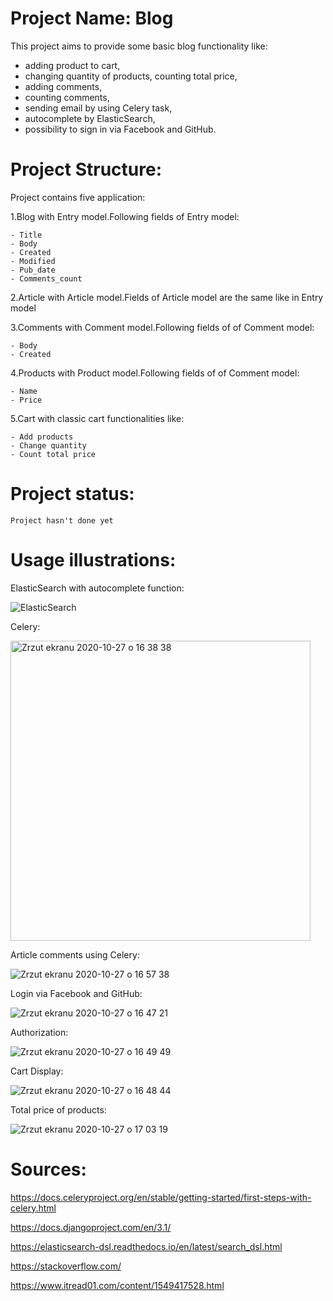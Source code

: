 # Project Name: Blog

  This project aims to provide some basic blog functionality like:

  - adding product to cart, 
  - changing quantity of products, counting total price,
  - adding comments,
  - counting comments,
  - sending email by using Celery task,
  - autocomplete by ElasticSearch,
  - possibility to sign in via Facebook and GitHub.

# Project Structure:

  Project contains five application:
  
  1.Blog with Entry model.Following fields of Entry model:

    - Title
    - Body
    - Created
    - Modified
    - Pub_date
    - Comments_count

  2.Article with Article model.Fields of Article model are the same like in Entry model

  3.Comments with Comment model.Following fields of  of Comment model:

    - Body
    - Created

  4.Products with Product model.Following fields of  of Comment model:

    - Name
    - Price

  5.Cart with classic cart functionalities like:

    - Add products
    - Change quantity
    - Count total price

# Project status:

  	Project hasn't done yet
  
# Usage illustrations:  	
  ElasticSearch with autocomplete function:  	
  
  ![ElasticSearch](https://user-images.githubusercontent.com/56914063/97323190-d2626680-1870-11eb-9fb1-ebb8f333c130.png)

  Celery:

  <img width="480" alt="Zrzut ekranu 2020-10-27 o 16 38 38" src="https://user-images.githubusercontent.com/56914063/97325149-f757d900-1872-11eb-8fcb-ce17a51b5b99.png">
  
  Article comments using Celery:
  
  ![Zrzut ekranu 2020-10-27 o 16 57 38](https://user-images.githubusercontent.com/56914063/97327737-8e259500-1875-11eb-9e60-13fdfe0ebb3c.png)
  
  Login via Facebook and GitHub:
  
  ![Zrzut ekranu 2020-10-27 o 16 47 21](https://user-images.githubusercontent.com/56914063/97326274-202c9e00-1874-11eb-9168-3ca98d88637a.png)
  
  Authorization:
  
  ![Zrzut ekranu 2020-10-27 o 16 49 49](https://user-images.githubusercontent.com/56914063/97326625-7994cd00-1874-11eb-86dc-9620b52dc2eb.png)

  Cart Display:
  
  ![Zrzut ekranu 2020-10-27 o 16 48 44](https://user-images.githubusercontent.com/56914063/97326455-510cd300-1874-11eb-9241-afd6e98e339f.png)

  Total price of products:

  ![Zrzut ekranu 2020-10-27 o 17 03 19](https://user-images.githubusercontent.com/56914063/97328512-6256df00-1876-11eb-8fb6-457f19b3bb41.png)

  
# Sources:

https://docs.celeryproject.org/en/stable/getting-started/first-steps-with-celery.html

https://docs.djangoproject.com/en/3.1/

https://elasticsearch-dsl.readthedocs.io/en/latest/search_dsl.html

https://stackoverflow.com/

https://www.itread01.com/content/1549417528.html
